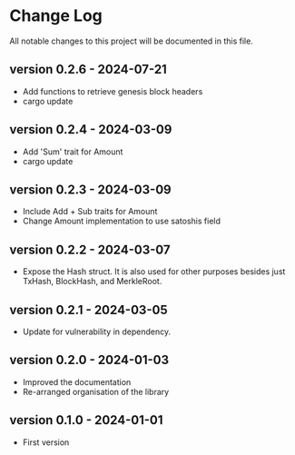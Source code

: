 # Change Log
All notable changes to this project will be documented in this file.

## version 0.2.6 - 2024-07-21
* Add functions to retrieve genesis block headers
* cargo update

## version 0.2.4 - 2024-03-09
* Add 'Sum' trait for Amount
* cargo update

## version 0.2.3 - 2024-03-09
* Include Add + Sub traits for Amount
* Change Amount implementation to use satoshis field

## version 0.2.2 - 2024-03-07
* Expose the Hash struct. It is also used for other purposes besides just TxHash, BlockHash, and MerkleRoot.

## version 0.2.1 - 2024-03-05
* Update for vulnerability in dependency.

## version 0.2.0 - 2024-01-03
* Improved the documentation
* Re-arranged organisation of the library

## version 0.1.0 - 2024-01-01
* First version
